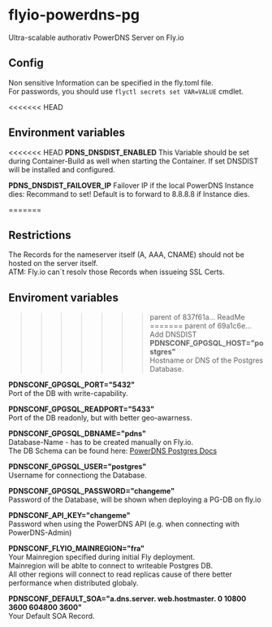 # flyio-powerdns-pg
Ultra-scalable authorativ PowerDNS Server on Fly.io

## Config
Non sensitive Information can be specified in the fly.toml file.  
For passwords, you should use `flyctl secrets set VAR=VALUE` cmdlet.

<<<<<<< HEAD
## Environment variables
<<<<<<< HEAD
**PDNS_DNSDIST_ENABLED**
This Variable should be set during Container-Build as well when starting the Container.
If set DNSDIST will be installed and configured.

**PDNS_DNSDIST_FAILOVER_IP**
Failover IP if the local PowerDNS Instance dies: Recommand to set!
Default is to forward to 8.8.8.8 if Instance dies.  

=======
## Restrictions
The Records for the nameserver itself (A, AAA, CNAME) should not be hosted on the server itself.  
ATM: Fly.io can`t resolv those Records when issueing SSL Certs.

## Enviroment variables
>>>>>>> parent of 837f61a... ReadMe
=======
>>>>>>> parent of 69a1c6e... Add DNSDIST
**PDNSCONF_GPGSQL_HOST="postgres"**  
Hostname or DNS of the Postgres Database.  

**PDNSCONF_GPGSQL_PORT="5432"**  
Port of the DB with write-capability.  

**PDNSCONF_GPGSQL_READPORT="5433"**  
Port of the DB readonly, but with better geo-awarness.  

**PDNSCONF_GPGSQL_DBNAME="pdns"**  
Database-Name - has to be created manually on Fly.io.  
The DB Schema can be found here: [PowerDNS Postgres Docs](https://doc.powerdns.com/authoritative/backends/generic-postgresql.html)  

**PDNSCONF_GPGSQL_USER="postgres"**  
Username for connectiong the Database.  

**PDNSCONF_GPGSQL_PASSWORD="changeme"**  
Password of the Database, will be shown when deploying a PG-DB on fly.io  

**PDNSCONF_API_KEY="changeme"**  
Password when using the PowerDNS API (e.g. when connecting with PowerDNS-Admin)  

**PDNSCONF_FLYIO_MAINREGION="fra"**  
Your Mainregion specified during initial Fly deployment.  
Mainregion will be ablte to connect to writeable Postgres DB.  
All other regions will connect to read replicas cause of there better performance when distributed globaly.  

**PDNSCONF_DEFAULT_SOA="a.dns.server. web.hostmaster. 0 10800 3600 604800 3600"**  
Your Default SOA Record.
